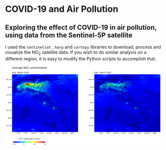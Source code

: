 # COVID-19 and Air Pollution
## Exploring the effect of COVID-19 in air pollution, using data from the Sentinel-5P satellite

I used the `sentinelsat` , `harp` and `cartopy` libraries to download, process and visualize the NO<sub>2</sub> satellite data.
If you wish to do similar analysis on a different region, it is easy to modify the Python scripts to accomplish that.

![Pollution Italy](images/pollution_Italy.png)
